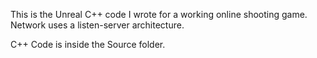 This is the Unreal C++ code I wrote for a working online shooting game. Network uses a listen-server architecture.

C++ Code is inside the Source folder.

